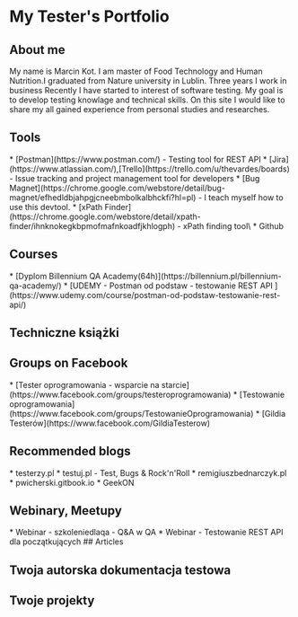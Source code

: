 <h1>My Tester's Portfolio</h1>
<h2>About me</h2>
My name is Marcin Kot. I am master of Food Technology and Human Nutrition.I graduated from Nature university in Lublin. Three years I work in business Recently I have started to interest of software testing. My goal is to develop testing knowlage and technical skills. On this site I would like to share my all gained experience from personal studies and researches.
<h2>Tools</h2>
* [Postman](https://www.postman.com/) - Testing tool for REST API
* [Jira](https://www.atlassian.com/),[Trello](https://trello.com/u/thevardes/boards) - Issue tracking and project management tool for developers
* [Bug Magnet](https://chrome.google.com/webstore/detail/bug-magnet/efhedldbjahpgjcneebmbolkalbhckfi?hl=pl) - I teach myself how to use this devtool.
* [xPath Finder](https://chrome.google.com/webstore/detail/xpath-finder/ihnknokegkbpmofmafnkoadfjkhlogph) - xPath finding tool\
* Github 
<h2>Courses</h2>
* [Dyplom Billennium QA Academy(64h)](https://billennium.pl/billennium-qa-academy/)
* [UDEMY - Postman od podstaw - testowanie REST API ](https://www.udemy.com/course/postman-od-podstaw-testowanie-rest-api/)
<h2>Techniczne książki</h2>
<h2>Groups on Facebook</h2>
* [Tester oprogramowania - wsparcie na starcie](https://www.facebook.com/groups/testeroprogramowania)
* [Testowanie oprogramowania](https://www.facebook.com/groups/TestowanieOprogramowania)
* [Gildia Testerów](https://www.facebook.com/GildiaTesterow)
<h2>Recommended blogs</h2>
* testerzy.pl
* testuj.pl - Test, Bugs & Rock'n'Roll
* remigiuszbednarczyk.pl
* pwicherski.gitbook.io
* GeekON
<h2>Webinary, Meetupy</h2>
* Webinar - szkoleniedlaqa - Q&A w QA
* Webinar - Testowanie REST API dla początkujących
## Articles
<h2>Twoja autorska dokumentacja testowa</h2>
<h2>Twoje projekty</h2>
